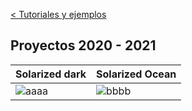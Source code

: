 [< Tutoriales y ejemplos](https://andreabellucci.github.io/inmersivos/)
## Proyectos 2020 - 2021

Solarized dark             |  Solarized Ocean
-------------------------|-------------------------
![aaaa](https://...Dark.png)  |  ![bbbb](https://...Ocean.png)